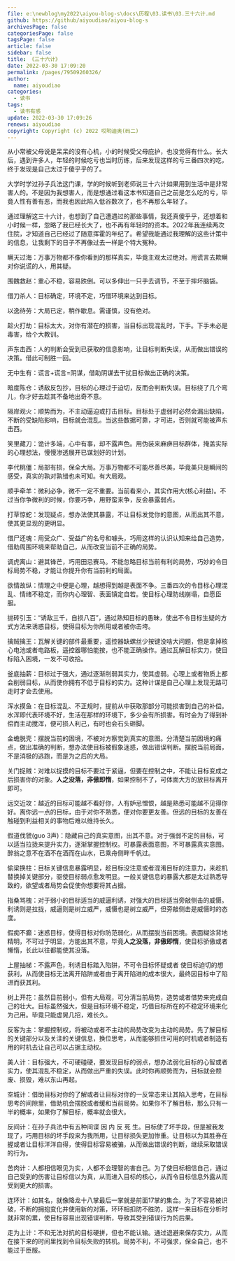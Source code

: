 ```yaml
---
file: e:\newblog\my2022\aiyou-blog-s\docs\历程\03.读书\03.三十六计.md
github: https://github/aiyoudiao/aiyou-blog-s
archivesPage: false
categoriesPage: false
tagsPage: false
article: false
sidebar: false
title: 《三十六计》
date: 2022-03-30 17:09:20
permalink: /pages/79509260326/
author: 
  name: aiyoudiao
categories: 
  - 读书
tags: 
  - 读书有感
update: 2022-03-30 17:09:26
renews: aiyoudiao
copyright: Copyright (c) 2022 哎哟迪奥(码二)
---
```


从小常被父母说是呆呆的没有心机，小的时候受父母庇护，也没觉得有什么。长大后，遇到许多人，年轻的时候吃亏也当时历练，后来发现这样的亏三番四次的吃，终于发现是自己太过于傻乎乎的了。

大学时学过孙子兵法这门课，学的时候听到老师说三十六计如果用到生活中是非常害人的。不是因为我想害人，而是想通过看这本书知道自己之前是怎么吃的亏，毕竟人性有善有恶，而我也因此陷入低谷数次了，也不再那么年轻了。  

通过理解这三十六计，也想到了自己遭遇过的那些事情，我还真傻乎乎，还想着和小时候一样，忽略了我已经长大了，也不再有年轻时的资本。2022年我连续两次住院，才知道自己已经过了随意挥霍的年纪了。希望我能通过我理解的这些计策中的信息，让我剩下的日子不再像过去一样是个特大冤种。

瞒天过海：万事万物都不像你看到的那样真实，毕竟主观太过绝对。用谎言去欺瞒对你说谎的人，用其疑。

围魏救赵：重心不稳，容易跌倒。可以多伸出一只手去调节，不至于摔坏脑袋。

借刀杀人：目标确定，环境不定，巧借环境来达到目标。

以逸待劳：大局已定，稍作歇息。需谨慎，没有绝对。

趁火打劫：目标太大，对你有潜在的损害，当目标出现混乱时，下手。下手未必是毒害，给个大教训。

声东击西：人的判断会受到已获取的信息影响，让目标判断失误，从而做出错误的决策。借此可制胜一回。

无中生有：谎言+谎言=阴谋，借助阴谋去干扰目标做出正确的决策。

暗度陈仓：诱敌反包抄，目标的心理过于迫切，反而会判断失误。目标绕了几个弯儿，你才好去趁其不备地出奇不意。

隔岸观火：顺势而为，不主动逼迫或打击目标。目标处于虚弱时必然会漏出缺陷，不断的受缺陷影响，目标就会混乱。当这些数据可靠，才可进，否则就可能被声东击西。

笑里藏刀：诡计多端，心中有事，却不露声色。用伪装来麻痹目标群体，掩盖实际的心理想法，慢慢渗透展开已谋划好的计划。

李代桃僵：局部有损，保全大局。万事万物都不可能尽善尽美，毕竟美只是瞬间的感受，真实的孰对孰错也未可知。有大局观。

顺手牵羊：微利必争，微不一定不重要。当前看来小，其实作用大(核心利益)。不过当你争微利的时候，你要巧争，用野蛮来争，反会暴露弱点。

打草惊蛇：发现疑点，想办法使其暴露，不让目标发觉你的意图，从而出其不意，使其更显现的更明显。

借尸还魂：用受众广、受益广的名号和噱头，巧用这样的认识认知来给自己造势，借助周围环境来帮助自己，从而改变当前不正确的局势。

调虎离山：避其锋芒，巧用田忌赛马。不能忽略目标当前有利的局势，巧妙的令目标局势不稳，才能让你提升你有当前利的局面。

欲情故纵：情理之中便是心理，越想得到越是表面不争。三番四次的令目标心理混乱、情绪不稳定，而你内心理智、表面镇定自若。使目标心理防线崩塌，自愿臣服。

抛砖引玉：“诱敌三千，自损八百”，通过熟知目标的愚昧，使出不令目标生疑的方式方法来诱惑目标，使得目标为你所用或者被你击垮。

擒贼擒王：瓦解关键的部件最重要，遥控器缺螺丝少按键没啥大问题，但是拿掉核心电池或者电路板，遥控器哪怕能按，也不能正确操作。通过瓦解目标实力，使目标陷入困境，一发不可收拾。

釜底抽薪：目标过于强大，通过逐渐削弱其实力，使其虚弱。心理上或者物质上都会削弱目标，从而使你拥有不低于目标的实力。这种计谋是自己心理上发现无路可走时才会去使用。

浑水摸鱼：在目标混乱、不正规时，提前从中获取那部分可能损害到自己的补偿。水浑即代表环境不好，生活在那样的环境下，多少会有所损害。有时会为了得到补偿而主动搅浑，便可损人利己，有时也会石头砸脚。

金蟾脱壳：摆脱当前的困境，不被对方察觉到真实的意图。分清楚当前困境的痛点，做出准确的判断，想办法使目标被假象迷惑，做出错误判断。摆脱当前局面，不是消极的逃跑，而是为之后的大局。

关门捉贼：对难以捉摸的目标不要过于紧逼，但要在控制之中，不能让目标变成之后损害你的对象。**人之没落，非傲即惰**，如果控制不了，可体面大方的放目标离开即可。

远交近攻：越近的目标可能越不看好你，人有妒忌憎恨，越是熟悉可能越不见得你好。离你远一点的目标，由于对你不熟悉，便对你要更友善。但远的目标的友善在触碰到利益相关的事物后难以维持长久。

假道伐虢(guo 3声)：隐藏自己的真实意图，出其不意。对于强弱不定的目标，可以适当拉拢来提升实力，逐渐掌握控制权。可暴露表面意图，不可暴露真实意图。醉翁之意不在酒不在酒而在山水，已乘舟侧畔千帆过。

偷梁换柱：目标关键信息暴露明显，趁目标没注意或者混淆目标的注意力，来趁机替换掉关键部分，驱使目标弱点愈发明显。一般关键信息的暴露大都是太过熟悉导致的，欲望或者局势会促使你想要将其占据。

指桑骂槐：对于弱小的目标适当的威逼利诱，对强大的目标适当旁敲侧击的威慑。利诱则是拉拢，威逼则是树立威严，威慑也是树立威严，但旁敲侧击是威慑时的态度。

假痴不癫：迷惑目标，使得目标对你防范弱化，从而摆脱当前困境。表面糊涂背地精明，不可过于明显，方能出其不意，毕竟**人之没落，非傲即惰**，使目标骄傲或者懒惰，长此以往都能使其没落。

上屋抽梯：不露声色，利诱目标踏入陷阱，不可令目标怀疑或者 使目标迫切的想获利，从而使目标无法离开陷阱或者由于离开陷进的成本很大，最终因目标中了陷进而获其利。

树上开花：虽然目前弱小，但有大局观，可分清当前局势，造势或者借势来完成自己的壮大。目标虽然强大，但是目标环境不稳定，巧借目标所在的不稳定环境来化为己用。毕竟只能虚晃几招，难长久。

反客为主：掌握控制权，将被动或者不主动的局势改变为主动的局势。先了解目标的关键部分以及关注的关键信息，换位思考，从而能够抓住可用的时机或者制造有用的时机去让自己可以占据主动权。

美人计：目标强大，不可硬碰硬，要发现目标的弱点，想办法弱化目标的心智或者实力，使其混乱不稳定，从而做出严重的失误。此时你再顺势而为，目标就会颓废、损毁，难以东山再起。

空城计：借助目标对你的了解或者让目标对你的一反常态来让其陷入思考，在目标思考的间隙里，借助机会摆脱或者缓和当前局势。如果你不了解目标，那么只有一半的概率，如果你了解目标，概率就会很大。

反间计：在孙子兵法中有五种间谍 因 内 反 死 生。目标使了坏手段，但是被我发现了，巧用目标的坏手段来为我所用，让目标损失更加惨重。让目标以为其胜券在握或者让目标洋洋自得，使得目标容易被骗，从而做出错误的判断，继续采取错误的行为。

苦肉计：人都相信眼见为实，人都不会理智的害自己。为了使目标相信自己，通过自己受到的伤害让目标信以为真，从而进入目标的核心，从而令目标信息外露从而受到更大的损害。

连环计：如其名，就像降龙十八掌最后一掌就是前面17掌的集合。为了不容易被识破，不断的拥抱变化并使用新的对策，环环相扣防不胜防，这样一来目标在分析时就非常的累，使目标容易出现错误判断，导致其受到错误行为的后果。

走为上计：不和无法对抗的目标硬拼，但也不能认输。通过退避来保存实力，从而在接下来的时间里找到令目标失败的转机。局势不利，不可强求，保全自己，也不能过于臣服。












